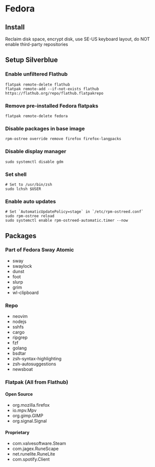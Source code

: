 # Fedora

## Install

Reclaim disk space, encrypt disk, use SE-US keyboard layout, do NOT enable third-party repositories

## Setup Silverblue

### Enable unfiltered Flathub

```
flatpak remote-delete flathub
flatpak remote-add --if-not-exists flathub https://flathub.org/repo/flathub.flatpakrepo
```

### Remove pre-installed Fedora flatpaks

```
flatpak remote-delete fedora
```

### Disable packages in base image

```
rpm-ostree override remove firefox firefox-langpacks
```

### Disable display manager

```
sudo systemctl disable gdm
```

### Set shell

```
# Set to /usr/bin/zsh
sudo lchsh $USER
```

### Enable auto updates

```
# Set `AutomaticUpdatePolicy=stage` in `/etc/rpm-ostreed.conf`
sudo rpm-ostree reload
sudo systemctl enable rpm-ostreed-automatic.timer --now
```

## Packages

### Part of Fedora Sway Atomic

- sway
- swaylock
- dunst
- foot
- slurp
- grim
- wl-clipboard

### Repo

- neovim
- nodejs
- sshfs
- cargo
- ripgrep
- fzf
- golang
- bsdtar
- zsh-syntax-highlighting
- zsh-autosuggestions
- newsboat

### Flatpak (All from Flathub)

#### Open Source

- org.mozilla.firefox
- io.mpv.Mpv
- org.gimp.GIMP
- org.signal.Signal

#### Proprietary

- com.valvesoftware.Steam
- com.jagex.RuneScape
- net.runelite.RuneLite
- com.spotify.Client
